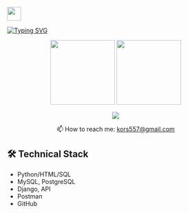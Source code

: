
<img src="https://github.com/blackcater/blackcater/raw/main/images/Hi.gif" height="32"/></h1>


[![Typing SVG](https://readme-typing-svg.herokuapp.com?color=0C7433&multiline=true&width=1000&height=65&lines=Hello+my+friend%2C+my+name+is+Aleksandr%2C+I+am+a+student+of+the+faculty+of+backend+development+in+python)](https://git.io/typing-svg)



<p align='center'>
   <a href="https://github-readme-stats.vercel.app/api?username=kors557&show_icons=true&count_private=true"><img
           height=150
           src="https://github-readme-stats.vercel.app/api?username=kors557&show_icons=true&count_private=true"/></a>
   <a href="https://github.com/romankh3/github-readme-stats"><img height=150
                                                                  src="https://github-readme-stats.vercel.app/api/top-langs/?username=kors557&layout=compact"/></a>
</p>

<p align='center'>
   <a href="https://t.me/kors557">
       <img src="https://img.shields.io/badge/Telegram-2CA5E0?style=for-the-badge&logo=telegram&logoColor=white"/>
   </a>
<p align='center'>
   📫 How to reach me: <a href='mailto:kors557@gmail.com'>kors557@gmail.com</a>
</p>



## 🛠 Technical Stack
*   Python/HTML/SQL
*   MySQL, PostgreSQL
*   Django, API
*   Postman
*   GitHub
